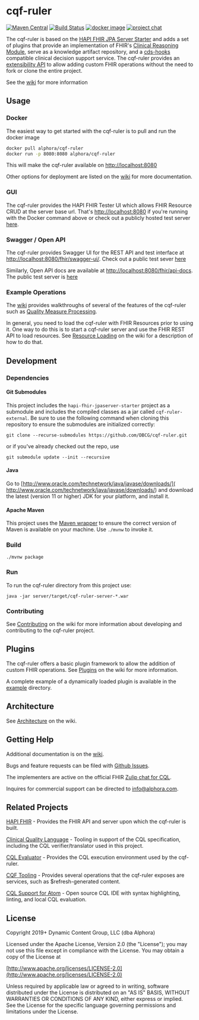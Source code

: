 # cqf-ruler

[![Maven Central](https://maven-badges.herokuapp.com/maven-central/org.opencds.cqf/cqf-ruler-server/badge.svg)](https://maven-badges.herokuapp.com/maven-central/org.opencds.cqf/cqf-ruler-r4) [![Build Status](https://www.travis-ci.com/DBCG/cqf-ruler.svg?branch=master)](https://www.travis-ci.com/DBCG/cqf-ruler) [![docker image](https://img.shields.io/docker/v/alphora/cqf-ruler/latest?style=flat&color=brightgreen&label=docker%20image)](https://hub.docker.com/r/alphora/cqf-ruler/tags) [![project chat](https://img.shields.io/badge/zulip-join_chat-brightgreen.svg)](https://chat.fhir.org/#narrow/stream/179220-cql)

The cqf-ruler is based on the [HAPI FHIR JPA Server Starter](https://github.com/hapifhir/hapi-fhir-jpaserver-starter) and adds a set of plugins that provide an implementation of FHIR's [Clinical Reasoning Module](
http://hl7.org/fhir/clinicalreasoning-module.html), serve as a
knowledge artifact repository, and a [cds-hooks](https://cds-hooks.org/) compatible clinical decision support service. The cqf-ruler provides an [extensibility API](#plugins) to allow adding custom FHIR operations without the need to fork or clone the entire project.

See the [wiki](https://github.com/DBCG/cqf-ruler/wiki/Home) for more information

## Usage

### Docker

The easiest way to get started with the cqf-ruler is to pull and run the docker image

```bash
docker pull alphora/cqf-ruler
docker run -p 8080:8080 alphora/cqf-ruler
```

This will make the cqf-ruler available on <http://localhost:8080>

Other options for deployment are listed on the [wiki](https://github.com/DBCG/cqf-ruler/wiki/Deployment) for more documentation.

### GUI

The cqf-ruler provides the HAPI FHIR Tester UI which allows FHIR Resource CRUD at the server base url. That's <http://localhost:8080> if you're running with the Docker command above or check out a publicly hosted test server [here](https://cqm-sandbox.alphora.com).

### Swagger / Open API

The cqf-ruler provides Swagger UI for the REST API and test interface at [http://localhost:8080/fhir/swagger-ui/](http://localhost:8080/fhir/swagger-ui/). Check out a public test sever [here](https://cqm-sandbox.alphora.com/fhir/swagger-ui)

Similarly, Open API docs are available at [http://localhost:8080/fhir/api-docs](http://localhost:8080/fhir/api-docs). The public test server is [here](https://cqm-sandbox.alphora.com/fhir/api-docs)

### Example Operations

The [wiki](https://github.com/DBCG/cqf-ruler/wiki) provides walkthroughs of several of the features of the cqf-ruler such as [Quality Measure Processing](https://github.com/DBCG/cqf-ruler/wiki/Quality-Measure-Processing).

In general, you need to load the cqf-ruler with FHIR Resources prior to using it. One way to do this is to start a cqf-ruler server and use the FHIR REST API to load resources. See [Resource Loading](https://github.com/DBCG/cqf-ruler/wiki/Resource-Loading) on the wiki for a description of how to do that.

## Development

### Dependencies

#### Git Submodules

This project includes the `hapi-fhir-jpaserver-starter` project as a submodule and includes the compiled classes as a jar called `cqf-ruler-external`. Be sure to use the following command when cloning this repository to ensure the submodules are initialized correctly:

`git clone --recurse-submodules https://github.com/DBCG/cqf-ruler.git`

or if you've already checked out the repo, use

`git submodule update --init --recursive`

#### Java

Go to [http://www.oracle.com/technetwork/java/javase/downloads/](
http://www.oracle.com/technetwork/java/javase/downloads/) and download the
latest (version 11 or higher) JDK for your platform, and install it.

#### Apache Maven

This project uses the [Maven wrapper](https://github.com/apache/maven-wrapper) to ensure the correct version of Maven is available on your machine. Use `./mvnw` to invoke it.

### Build

`./mvnw package`

### Run

To run the cqf-ruler directory from this project use:

`java -jar server/target/cqf-ruler-server-*.war`

### Contributing

See [Contributing](https://github.com/DBCG/cqf-ruler/wiki/Contributing) on the wiki for more information about developing and contributing to the cqf-ruler project.

## Plugins

The cqf-ruler offers a basic plugin framework to allow the addition of custom FHIR operations. See [Plugins](https://github.com/DBCG/cqf-ruler/wiki/Architecture#Plugins) on the wiki for more information.

A complete example of a dynamically loaded plugin is available in the [example](/example) directory.

## Architecture

See [Architecture](https://github.com/DBCG/cqf-ruler/wiki/Architecture) on the wiki.

## Getting Help

Additional documentation is on the [wiki](https://github.com/DBCG/cqf-ruler/wiki).

Bugs and feature requests can be filed with [Github Issues](https://github.com/cqframework/cqf-ruler/issues).

The implementers are active on the official FHIR [Zulip chat for CQL](https://chat.fhir.org/#narrow/stream/179220-cql).

Inquires for commercial support can be directed to [info@alphora.com](info@alphora.com).

## Related Projects

[HAPI FHIR](https://github.com/hapifhir) - Provides the FHIR API and server upon which the cqf-ruler is built.

[Clinical Quality Language](https://github.com/cqframework/clinical_quality_language) - Tooling in support of the CQL specification, including the CQL verifier/translator used in this project.

[CQL Evaluator](https://github.com/DBCG/cql-evaluator) - Provides the CQL execution environment used by the cqf-ruler.

[CQF Tooling](https://github.com/cqframework/cqf-tooling) - Provides several operations that the cqf-ruler exposes are services, such as $refresh-generated content.

[CQL Support for Atom](https://atom.io/packages/language-cql) - Open source CQL IDE with syntax highlighting, linting, and local CQL evaluation.

## License

Copyright 2019+ Dynamic Content Group, LLC (dba Alphora)

Licensed under the Apache License, Version 2.0 (the "License");
you may not use this file except in compliance with the License.
You may obtain a copy of the License at

[http://www.apache.org/licenses/LICENSE-2.0](http://www.apache.org/licenses/LICENSE-2.0)

Unless required by applicable law or agreed to in writing, software
distributed under the License is distributed on an "AS IS" BASIS,
WITHOUT WARRANTIES OR CONDITIONS OF ANY KIND, either express or implied.
See the License for the specific language governing permissions and
limitations under the License.
